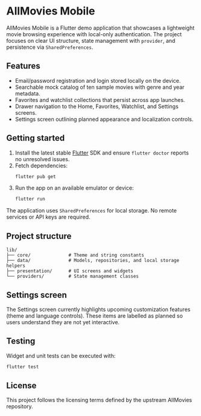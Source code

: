 # AllMovies Mobile

AllMovies Mobile is a Flutter demo application that showcases a lightweight movie browsing experience with local-only authentication. The project focuses on clear UI structure, state management with `provider`, and persistence via `SharedPreferences`.

## Features

- Email/password registration and login stored locally on the device.
- Searchable mock catalog of ten sample movies with genre and year metadata.
- Favorites and watchlist collections that persist across app launches.
- Drawer navigation to the Home, Favorites, Watchlist, and Settings screens.
- Settings screen outlining planned appearance and localization controls.

## Getting started

1. Install the latest stable [Flutter](https://docs.flutter.dev/get-started/install) SDK and ensure `flutter doctor` reports no unresolved issues.
2. Fetch dependencies:
   ```bash
   flutter pub get
   ```
3. Run the app on an available emulator or device:
   ```bash
   flutter run
   ```

The application uses `SharedPreferences` for local storage. No remote services or API keys are required.

## Project structure

```
lib/
├── core/              # Theme and string constants
├── data/              # Models, repositories, and local storage helpers
├── presentation/      # UI screens and widgets
└── providers/         # State management classes
```

## Settings screen

The Settings screen currently highlights upcoming customization features (theme and language controls). These items are labelled as planned so users understand they are not yet interactive.

## Testing

Widget and unit tests can be executed with:

```bash
flutter test
```

## License

This project follows the licensing terms defined by the upstream AllMovies repository.
